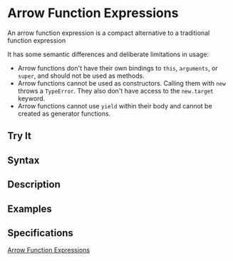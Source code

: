 # Arrow Function Expressions

An arrow function expression is a compact alternative to a traditional function expression

It has some semantic differences and deliberate limitations in usage:

- Arrow functions don't have their own bindings to `this`, `arguments`, or `super`, and should not be used as methods.
- Arrow functions cannot be used as constructors. Calling them with `new` throws a `TypeError`. They also don't have access to the `new.target` keyword.
- Arrow functions cannot use `yield` within their body and cannot be created as generator functions.

## Try It

## Syntax

## Description

## Examples

## Specifications

[Arrow Function Expressions](https://developer.mozilla.org/en-US/docs/Web/JavaScript/Reference/Functions/Arrow_functions)